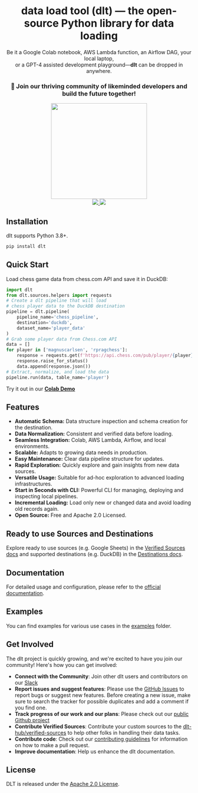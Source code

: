 <h1 align="center">
    <strong>data load tool (dlt) — the open-source Python library for data loading</strong>
</h1>
<p align="center">
Be it a Google Colab notebook, AWS Lambda function, an Airflow DAG, your local laptop,<br/>or a GPT-4 assisted development playground—<strong>dlt</strong> can be dropped in anywhere.
</p>


<h3 align="center">

🚀 Join our thriving community of likeminded developers and build the future together!

</h3>

<div align="center">
  <a target="_blank" href="https://join.slack.com/t/dlthub-community/shared_invite/zt-1slox199h-HAE7EQoXmstkP_bTqal65g" style="background:none">
    <img src="https://img.shields.io/badge/slack-join-dlt.svg?labelColor=191937&color=6F6FF7&logo=slack" style="width: 260px;"  />
  </a>
</div>
<div align="center">
  <a target="_blank" href="https://pypi.org/project/dlt/" style="background:none">
    <img src="https://img.shields.io/pypi/v/dlt?labelColor=191937&color=6F6FF7">
  </a>
  <a target="_blank" href="https://pypi.org/project/dlt/" style="background:none">
    <img src="https://img.shields.io/pypi/pyversions/dlt?labelColor=191937&color=6F6FF7">
  </a>
</div>

## Installation

dlt supports Python 3.8+.

```bash
pip install dlt
```

## Quick Start

Load chess game data from chess.com API and save it in DuckDB:

```python
import dlt
from dlt.sources.helpers import requests
# Create a dlt pipeline that will load
# chess player data to the DuckDB destination
pipeline = dlt.pipeline(
    pipeline_name='chess_pipeline',
    destination='duckdb',
    dataset_name='player_data'
)
# Grab some player data from Chess.com API
data = []
for player in ['magnuscarlsen', 'rpragchess']:
    response = requests.get(f'https://api.chess.com/pub/player/{player}')
    response.raise_for_status()
    data.append(response.json())
# Extract, normalize, and load the data
pipeline.run(data, table_name='player')
```


Try it out in our **[Colab Demo](https://colab.research.google.com/drive/1NfSB1DpwbbHX9_t5vlalBTf13utwpMGx?usp=sharing)**

## Features

- **Automatic Schema:** Data structure inspection and schema creation for the destination.
- **Data Normalization:** Consistent and verified data before loading.
- **Seamless Integration:** Colab, AWS Lambda, Airflow, and local environments.
- **Scalable:** Adapts to growing data needs in production.
- **Easy Maintenance:** Clear data pipeline structure for updates.
- **Rapid Exploration:** Quickly explore and gain insights from new data sources.
- **Versatile Usage:** Suitable for ad-hoc exploration to advanced loading infrastructures.
- **Start in Seconds with CLI:** Powerful CLI for managing, deploying and inspecting local pipelines.
- **Incremental Loading:** Load only new or changed data and avoid loading old records again.
- **Open Source:** Free and Apache 2.0 Licensed.

## Ready to use Sources and Destinations

Explore ready to use sources (e.g. Google Sheets) in the [Verified Sources docs](https://dlthub.com/docs/dlt-ecosystem/verified-sources) and supported destinations (e.g. DuckDB) in the [Destinations docs](https://dlthub.com/docs/dlt-ecosystem/destinations).

## Documentation

For detailed usage and configuration, please refer to the [official documentation](https://dlthub.com/docs).

## Examples

You can find examples for various use cases in the [examples](docs/examples) folder.

## Get Involved

The dlt project is quickly growing, and we're excited to have you join our community! Here's how you can get involved:

- **Connect with the Community**: Join other dlt users and contributors on our [Slack](https://join.slack.com/t/dlthub-community/shared_invite/zt-1slox199h-HAE7EQoXmstkP_bTqal65g)
- **Report issues and suggest features**: Please use the [GitHub Issues](https://github.com/dlt-hub/dlt/issues) to report bugs or suggest new features. Before creating a new issue, make sure to search the tracker for possible duplicates and add a comment if you find one.
- **Track progress of our work and our plans**: Please check out our [public Github project](https://github.com/orgs/dlt-hub/projects/9)
- **Contribute Verified Sources**: Contribute your custom sources to the [dlt-hub/verified-sources](https://github.com/dlt-hub/verified-sources) to help other folks in handling their data tasks.
- **Contribute code**: Check out our [contributing guidelines](CONTRIBUTING.md) for information on how to make a pull request.
- **Improve documentation**: Help us enhance the dlt documentation.

## License

DLT is released under the [Apache 2.0 License](LICENSE.txt).
